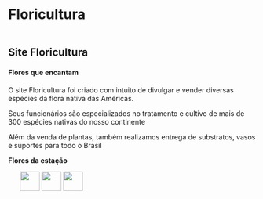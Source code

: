 # Floricultura
<img src="https://as1.ftcdn.net/v2/jpg/03/06/53/28/1000_F_306532845_ozGmIyjJM3K9aZFXNxvD3jpEJeHgeM2J.jpg" alt="">
<h2> Site Floricultura</h2>
<h4>Flores que encantam</h4>
<p>O site Floricultura foi criado com intuito de divulgar e vender diversas espécies da flora nativa das Américas. </p>
<p>Seus funcionários são especializados no tratamento e cultivo de mais de 300 espécies nativas do nosso continente</p>
<p>Além da venda de plantas, também realizamos entrega de substratos, vasos e suportes para todo o Brasil </p>
<strong>Flores da estação</strong>
 
<ul style="text-align: center>
                <li>Verão</li>
                <li>Inverno</li>
                <li>Outono</li>
                <li>Primavera</li>


</ul>

<div    >
    <img style="width: 40px; height: 40px;" src="https://static.significados.com.br/foto/flor-de-lotus_dt.jpg" alt="">
    <img style="width: 40px; height: 40px;" src="https://static.significados.com.br/foto/flor-de-lotus_dt.jpg" alt="">
    <img style="width: 40px; height: 40px;" src="https://static.significados.com.br/foto/flor-de-lotus_dt.jpg" alt="">
    <img  style="width: 40px; height: 40px;" src="https://static.significados.com.br/foto/flor-de-lotus_dt.jpg" alt="">
</div>

<img src="https://as2.ftcdn.net/v2/jpg/03/05/54/03/1000_F_305540391_rBjfN78tUPClgDCfqT3YN8UfNg5CDJav.jpg" alt="">